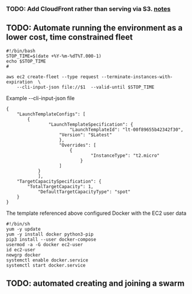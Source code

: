 
### TODO: Add CloudFront rather than serving via S3. [notes](https://github.com/aws-samples/amazon-cloudfront-secure-static-site)

## TODO: Automate running the environment as a lower cost, time constrained fleet 
```
#!/bin/bash
STOP_TIME=$(date +%Y-%m-%dT%T.000-1)
echo $STOP_TIME
#

aws ec2 create-fleet --type request --terminate-instances-with-expiration  \
    --cli-input-json file://$1  --valid-until $STOP_TIME 

```

Example --cli-input-json file
```
{
    "LaunchTemplateConfigs": [
        {
                "LaunchTemplateSpecification": {
                        "LaunchTemplateId": "lt-00f89655b42342f30",
                    "Version": "$Latest"
                    },
                    "Overrides": [
                        {
                                "InstanceType": "t2.micro"
                            }
                    ]
            }
            ],
    "TargetCapacitySpecification": {
        "TotalTargetCapacity": 1,
            "DefaultTargetCapacityType": "spot"
    }
}

```

The template referenced above configured Docker with the EC2 user data
```
#!/bin/sh
yum -y update
yum -y install docker python3-pip 
pip3 install --user docker-compose
usermod -a -G docker ec2-user
id ec2-user
newgrp docker
systemctl enable docker.service
systemctl start docker.service

```

## TODO: automated creating and joining a swarm
